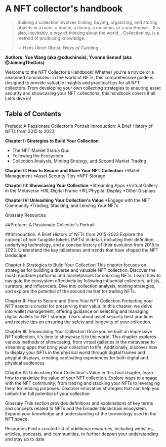 # A NFT collector's handbook

<blockquote> Building a collection involves finding, buying, organizing, and storing objects in a room, a house, a library, a museum, or a warehouse... It is also, inevitably, a way of thinking about the world... Collectioning, is a method of producing knowledge.

  — Hans Ulrich Obrist, *Ways of Curating*
</blockquote>

__Authors: Yue Wang (aka @cduchinois), Yvonne Senouf (aka @JoiningTheDots)__

Welcome to the NFT Collector's Handbook! 
Whether you're a novice or a seasoned connaisseur in the world of NFTs, this comprehensive guide is designed to provide valuable insights and practical tips for all NFT collectors. From developing your own collecting strategies to ensuring asset security and showcasing your NFT collections, this handbook covers it all. Let's dive in!

## Table of Contents
Preface: A Passionate Collector's Portrait
Introduction: A Brief History of NFTs from 2015 to 2023

__Chapter I: Strategies to Build Your Collection__
* The NFT Market Status Quo
* Following the Ecosystem
* Collection Analysis, Minting Strategy, and Second Market Trading

__Chapter II: How to Secure and Store Your NFT Collection__
*Wallet Management
*Asset Security Tips
*NFT Storage

__Chapter III: Showcasing Your Collection__
*Streaming Apps
*Virtual Gallery in the Metaverse
*IRL:Digital Frame
*IRL:Phygital Display
*Other Displays 

__Chapter IV: Unleashing Your Collection's Value__
*Engage with the NFT Community
*Trading, Stacking, and Lending Your NFTs

Glossary
Resources

##Preface: A Passionate Collector's Portrait

##Introduction: A Brief History of NFTs from 2015-2023
Explore the concept of non-fungible tokens (NFTs) in detail, including their definition, underlying technology, and a concise history of their evolution from 2015 to 2023. Understand the key milestones and trends that have shaped the NFT landscape.

Chapter I: Strategies to Build Your Collection
This chapter focuses on strategies for building a diverse and valuable NFT collection. Discover the most reputable platforms and marketplaces for sourcing NFTs. Learn how to navigate the ecosystem effectively by following influential collectors, artists, curators, and influencers. Dive into collection analysis, minting strategies, and explore the potential of the second market for trading NFTs.

Chapter II: How to Secure and Store Your NFT Collection
Protecting your NFT assets is crucial for preserving their value. In this chapter, we delve into wallet management, offering guidance on selecting and managing digital wallets for NFT storage. Learn about asset security best practices and receive tips on ensuring the safety and longevity of your collection.

Chapter III: Showcasing Your Collection
Once you've built an impressive NFT collection, it's time to showcase it to the world. This chapter explores various methods of showcasing, from virtual galleries in the metaverse to streaming apps that bring your collection to life. Additionally, discover how to display your NFTs in the physical world through digital frames and phygital displays, creating captivating experiences for both digital and physical audiences.

Chapter IV: Unleashing Your Collection's Value
In this final chapter, learn how to maximize the value of your NFT collection. Explore ways to engage with the NFT community, from trading and stacking your NFTs to leveraging them for lending purposes. Discover innovative strategies that can help you unlock the full potential of your collection.

Glossary
This section provides definitions and explanations of key terms and concepts related to NFTs and the broader blockchain ecosystem. Expand your knowledge and understanding of the terminology used in the NFT space.

Resources
Find a curated list of additional resources, including websites, articles, podcasts, and communities, to further deepen your understanding and stay up to date



